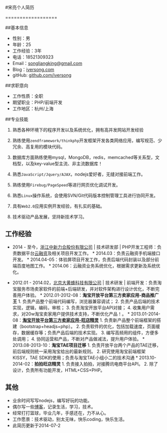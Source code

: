 #宋亮个人简历

==================


##基本信息

* 性别：男
* 年龄：25
* 工作经验：3年
* 电话：18521309323
* Email：songliangking@gmail.com
* Blog：[iversong.com][1]
* gitHub: [github.com/iversong](https://github.com/iversong/)

##求职意向

* 工作性质：全职
* 期望职业：PHP/前端开发
* 工作地区：杭州/上海

##专业技能

1. 熟悉各种环境下的程序开发以及系统优化，拥有高并发网站开发经验

2. 熟练使用`zendframework/thinkphp`开发框架开发各类网络应用，编写规范、少冗余、高复用的模块代码。

3. 数据库方面熟练使用mysql，MongoDB，redis，memcached等关系型，文档型，以及key-value型主流、非主流数据库！

4. 熟悉`JavaScript/Jquery/AJAX`，nodejs爱好者，无缝对接前端工作。

5. 熟练使用`Firebug/PageSpeed`等进行网页优化调试开发。

6. 熟悉`Linux`操作系统，会使用SVN/Git代码版本控制管理工具进行协同开发。

7. 具有`Web2.0`应用实例开发经验，有扎实的基础。

8. 技术驱动产品发展，坚持新技术学习。

## 工作经验

* 2014 - 至今，[浙江中新力合股份有限公司][2] | 技术研发部 | PHP开发工程师：负责数据平台[云融资][3]及相关项目开发工作。
      * 2014.03：负责云融资手机端接口开发。
      * 2014.04-05：体验屏项目开发工作，负责后端代码封装以及部分前端百度地图工作。
      * 2014.06：云融资业务系统优化，根据需求更新及系统优化。

* 2012.01 - 2014.02，[北京大黄蜂科技有限公司][3] | 技术研发 | 前端开发：负责淘宝服务市场卖家软件的前端+后端研发，并对软件架构进行设计优化，不断完善用户体验。
      * 2012.01-2012-08：**淘宝开放平台第三方卖家应用-商品推广王**
         1. 负责产品整个前端代码编写，浏览器兼容调试；
         2. 负责产品后端的技术实现，逻辑，编码，审核；
         3. 负责淘宝开放平台API对接；
         4. 收集用户需求，对20w淘宝卖家用户提供技术支持，不断优化产品！。
      * 2013.01-2014-08：**[淘宝开放平台第三方卖家应用-旺店精灵](http://fuwu.taobao.com/ser/detail.htm?spm=a1z13.1113643.1113643.12.ioN6Jt&service_code=appstore-5695&tracelog=search&scm=&ppath=&labels=)**
         1. 负责新产品整个前端框架的搭建（bootstrap+headjs+php）。
         2. 负责软件的优化，包括加载速度，页面缓存，数据缓存等；负责产品后端的技术实现。
         3. 编写高频用的组件，方便多处调用；
         4. 协同运营和产品，不断对产品做减法，提升用户体验。
      * 2013.08-2013-10：**淘宝TAE项目迁移**
         1. 负责开放平台两个产品的TAE迁移，前后端规则统一采用淘宝给出的最新规则。
         2. 研究使用淘宝前端框架KISSY，TAE SDK的使用；负责与淘宝TAE小组小二的技术沟通
      * 2013.10-2014-02：**拍拍旺店精灵**
         1. 负责接入拍拍，对接腾讯电商平台API。
         2. 除了设计，负责所有功能开发，HTML+CSS+PHP。

## 其他
* 业余时间写写nodejs，编写好玩的功能。
* 偶尔写一些[博客][1]，记录生活，学习，技术。
* 经常打打篮球，毕业几年，手感还在，力不从心。
* 工作愿景：技术驱动，别太无味，快乐coding，快乐生活。
* 此简历更新于2014-07-2

[1]: http://iversong.com "iversong"
[2]: http://www.upg.cn
[3]: http://www.yrzdb.com
